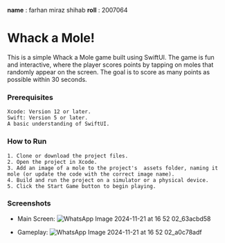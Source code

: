 **name** : farhan miraz shihab
**roll** : 2007064

# Whack a Mole!


This is a simple Whack a Mole game built using SwiftUI. The game is fun and interactive, where the player scores points by tapping on moles that randomly appear on the screen. The goal is to score as many points as possible within 30 seconds.


### Prerequisites

    Xcode: Version 12 or later.
    Swift: Version 5 or later.
    A basic understanding of SwiftUI.



### How to Run



    1. Clone or download the project files.
    2. Open the project in Xcode.
    3. Add an image of a mole to the project's  assets folder, naming it mole (or update the code with the correct image name).
    4. Build and run the project on a simulator or a physical device.
    5. Click the Start Game button to begin playing.

### Screenshots

- Main Screen:
    ![WhatsApp Image 2024-11-21 at 16 52 02_63acbd58](https://github.com/user-attachments/assets/54b5fd02-f1f7-4be0-9be7-387d20db6217)

- Gameplay:
    ![WhatsApp Image 2024-11-21 at 16 52 02_a0c78adf](https://github.com/user-attachments/assets/6cb80ab7-789e-4458-96a5-b60f973ba5ee)
